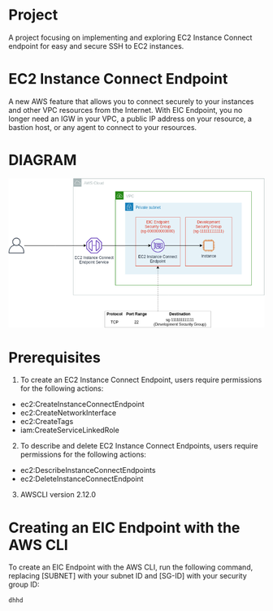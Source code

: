 # Project
A project focusing on implementing and exploring EC2 Instance Connect endpoint for easy and secure SSH to EC2 instances.

# EC2 Instance Connect Endpoint

A new AWS feature that allows you to connect securely to your instances and other VPC resources from the Internet. With EIC Endpoint, you no longer need an IGW in your VPC, a public IP address on your resource, a bastion host, or any agent to connect to your resources.

# DIAGRAM

![Alt text](image.png)

# Prerequisites
1. To create an EC2 Instance Connect Endpoint, users require permissions for the following actions:
- ec2:CreateInstanceConnectEndpoint
- ec2:CreateNetworkInterface
- ec2:CreateTags
- iam:CreateServiceLinkedRole

2. To describe and delete EC2 Instance Connect Endpoints, users require permissions for the following actions:
- ec2:DescribeInstanceConnectEndpoints
- ec2:DeleteInstanceConnectEndpoint

3. AWSCLI version 2.12.0

# Creating an EIC Endpoint with the AWS CLI
To create an EIC Endpoint with the AWS CLI, run the following command, replacing [SUBNET] with your subnet ID and [SG-ID] with your security group ID:

```
dhhd
```